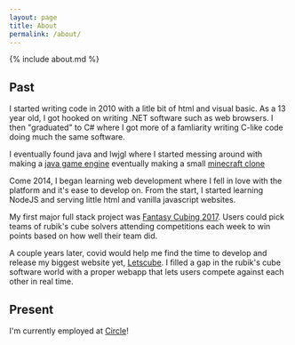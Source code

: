 ```yaml
---
layout: page
title: About
permalink: /about/
---
```


{% include about.md %}

## Past

I started writing code in 2010 with a litle bit of html and visual basic. As a 13 year old, I got hooked on writing .NET software such as web browsers. I then "graduated" to C# where I got more of a famliarity writing C-like code doing much the same software.

I eventually found java and lwjgl where I started messing around with making a [java game engine](https://github.com/coder13/VEngine) eventually making a small [minecraft clone](https://github.com/coder13/Warrios)

Come 2014, I began learning web development where I fell in love with the platform and it's ease to develop on. From the start, I started learning NodeJS and serving little html and vanilla javascript websites.

My first major full stack project was [Fantasy Cubing 2017](https://github.com/coder13/fantasycubing). Users could pick teams of rubik's cube solvers attending competitions each week to win points based on how well their team did. 

A couple years later, covid would help me find the time to develop and release my biggest website yet, [Letscube](https://github.com/coder13/letscube). I filled a gap in the rubik's cube software world with a proper webapp that lets users compete against each other in real time. 

## Present

I'm currently employed at [Circle](https://circle.com)!
